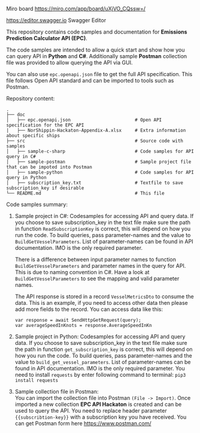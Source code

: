 
Miro board
https://miro.com/app/board/uXjVO_CQssw=/

https://editor.swagger.io
Swagger Editor



This repository contains code samples and documentation for **Emissions Prediction Calculator API (EPC)**.

The code samples are intended to allow a quick start and show how you can query API in **Python** and **C#**. Additionally sample **Postman** collection file was provided to allow querying the API via GUI.

You can also use `epc.openapi.json` file to get the full API specification. This file follows Open API standard and can be imported to tools such as Postman.

Repository content:

    .
    ├── doc
    │   ├── epc.openapi.json                        # Open API specification for the EPC API
    |   ├── NorShippin-Hackaton-Appendix-A.xlsx     # Extra information about specific ships
    ├── src                                         # Source code with samples
    │   ├── sample-c-sharp                          # Code samples for API query in C#
    │   ├── sample-postman                          # Sample project file that can be impoted into Postman
    │   ├── sample-python                           # Code samples for API query in Python
    │   ├── subscription_key.txt                    # Textfile to save subscription_key if desirable
    └── README.md                                   # This file

Code samples summary:
1.	Sample project in C#: Codesamples for accessing API and query data. If you choose to save subscription_key in the text file make sure the path in function `ReadSubscriptionKey` is correct, this will depend on how you run the code. To build queries, pass parameter-names and the value to `BuildGetVesselParameters`. List of parameter-names can be found in API documentation. IMO is the only required parameter. 

    There is a difference between input parameter names to function `BuildGetVesselParameters` and parameter names in the query for API. This is due to naming convention in C#. Have a look at `BuildGetVesselParameters` to see the mapping and valid parameter names. 
    
    The API response is stored in a record `VesselMetricsDto` to consume the data. This is an example, if you need to access other data then please add more fields to the record. You can access data like this:
    ```
    var response = await SendHttpGetRequest(query);
    var averageSpeedInKnots = response.AverageSpeedInKn
    ```

2.	Sample project in Python: Codesamples for accessing API and query data. If you choose to save subscription_key in the text file make sure the path in function `get_subscription_key` is correct, this will depend on how you run the code. To build queries, pass parameter-names and the value to `build_get_vessel_parameters`. List of parameter-names can be found in API documentation. IMO is the only required parameter. You need to install `requests` by enter following command to terminal: `pip3 install requests`
3.	Sample collection file in Postman:  
You can import the collection file into Postman `(File -> Import)`. Once imported a new collection **EPC API Hackaton** is created and can be used to query the API. You need to replace header parameter `{{subscribtion-key}}` with a subscription key you have received.  You can get Postman form here https://www.postman.com/

